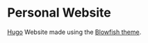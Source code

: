 # Personal Website

[Hugo](https://gohugo.io/) Website made using the [Blowfish theme](https://github.com/nunocoracao/blowfish).

